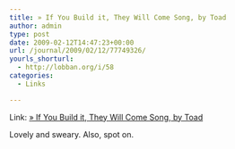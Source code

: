 ```yaml
---
title: » If You Build it, They Will Come Song, by Toad
author: admin
type: post
date: 2009-02-12T14:47:23+00:00
url: /journal/2009/02/12/77749326/
yourls_shorturl:
  - http://lobban.org/i/58
categories:
  - Links

---
```

Link: [» If You Build it, They Will Come Song, by Toad][1]

Lovely and sweary. Also, spot on.

 [1]: http://songbytoad.com/2009/02/if-you-build-it-they-will-come/